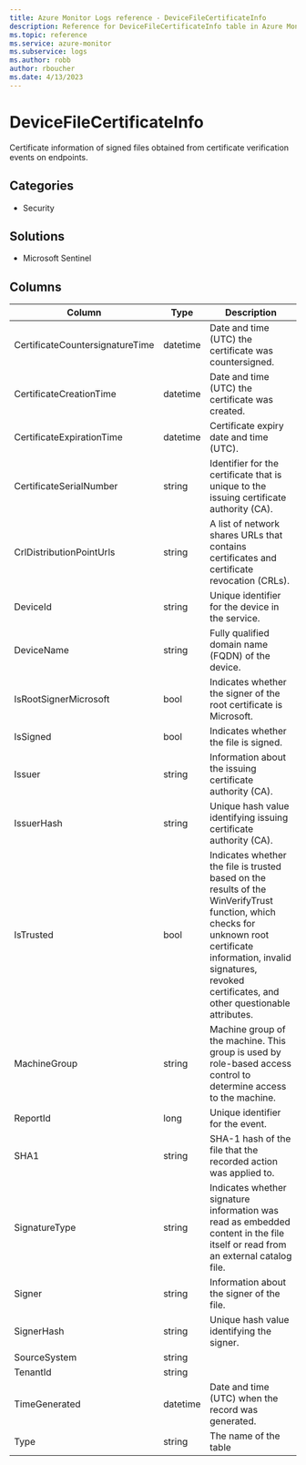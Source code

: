 ```yaml
---
title: Azure Monitor Logs reference - DeviceFileCertificateInfo
description: Reference for DeviceFileCertificateInfo table in Azure Monitor Logs.
ms.topic: reference
ms.service: azure-monitor
ms.subservice: logs
ms.author: robb
author: rboucher
ms.date: 4/13/2023
---
```


# DeviceFileCertificateInfo

 Certificate information of signed files obtained from certificate verification events on endpoints.

## Categories

- Security
## Solutions

- Microsoft Sentinel




## Columns

| Column | Type | Description |
| --- | --- | --- |
| CertificateCountersignatureTime | datetime | Date and time (UTC) the certificate was countersigned. |
| CertificateCreationTime | datetime | Date and time (UTC) the certificate was created. |
| CertificateExpirationTime | datetime | Certificate expiry date and time (UTC). |
| CertificateSerialNumber | string | Identifier for the certificate that is unique to the issuing certificate authority (CA). |
| CrlDistributionPointUrls | string | A list of network shares URLs that contains certificates and certificate revocation (CRLs). |
| DeviceId | string | Unique identifier for the device in the service. |
| DeviceName | string | Fully qualified domain name (FQDN) of the device. |
| IsRootSignerMicrosoft | bool | Indicates whether the signer of the root certificate is Microsoft. |
| IsSigned | bool | Indicates whether the file is signed. |
| Issuer | string | Information about the issuing certificate authority (CA). |
| IssuerHash | string | Unique hash value identifying issuing certificate authority (CA). |
| IsTrusted | bool | Indicates whether the file is trusted based on the results of the WinVerifyTrust function, which checks for unknown root certificate information, invalid signatures, revoked certificates, and other questionable attributes. |
| MachineGroup | string | Machine group of the machine. This group is used by role-based access control to determine access to the machine. |
| ReportId | long | Unique identifier for the event. |
| SHA1 | string | SHA-1 hash of the file that the recorded action was applied to. |
| SignatureType | string | Indicates whether signature information was read as embedded content in the file itself or read from an external catalog file. |
| Signer | string | Information about the signer of the file. |
| SignerHash | string | Unique hash value identifying the signer. |
| SourceSystem | string |  |
| TenantId | string |  |
| TimeGenerated | datetime | Date and time (UTC) when the record was generated. |
| Type | string | The name of the table |
